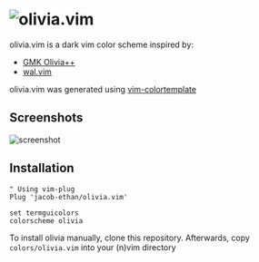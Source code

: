![olivia.vim](https://github.com/jacob-ethan/olivia.vim/blob/master/images/Olivia++.png?raw=true)
===

olivia.vim is a dark vim color scheme inspired by:
- [GMK Olivia++](https://www.oliviaplus.plus/)
- [wal.vim](https://github.com/dylanaraps/wal.vim)

olivia.vim was generated using [vim-colortemplate](https://github.com/lifepillar/vim-colortemplate)

## Screenshots
![screenshot](https://github.com/jacob-ethan/olivia.vim/blob/master/images/screenshot.png?raw=true)

## Installation
```
" Using vim-plug
Plug 'jacob-ethan/olivia.vim'

set termguicolors
colorscheme olivia
```

To install olivia manually, clone this repository. Afterwards, copy `colors/olivia.vim` into your (n)vim directory
